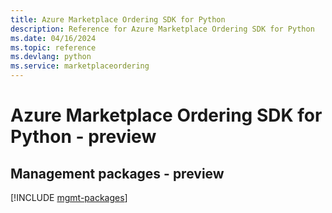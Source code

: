 ```yaml
---
title: Azure Marketplace Ordering SDK for Python
description: Reference for Azure Marketplace Ordering SDK for Python
ms.date: 04/16/2024
ms.topic: reference
ms.devlang: python
ms.service: marketplaceordering
---
```

# Azure Marketplace Ordering SDK for Python - preview

## Management packages - preview
[!INCLUDE [mgmt-packages](marketplace-ordering-mgmt-index.md)]